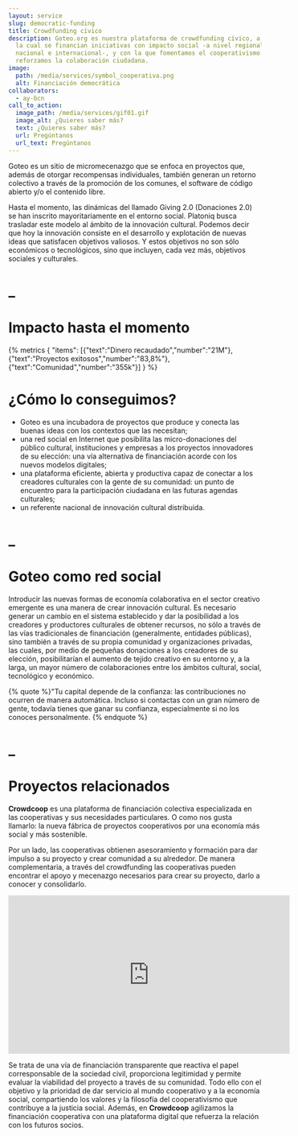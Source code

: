```yaml
---
layout: service
slug: democratic-funding
title: Crowdfunding cívico
description: Goteo.org es nuestra plataforma de crowdfunding cívico, a través de
  la cual se financian iniciativas con impacto social -a nivel regional,
  nacional e internacional-, y con la que fomentamos el cooperativismo y
  reforzamos la colaboración ciudadana.
image:
  path: /media/services/symbol_cooperativa.png
  alt: Financiación democrática
collaborators:
  - ay-bcn
call_to_action:
  image_path: /media/services/gif01.gif
  image_alt: ¿Quieres saber más?
  text: ¿Quieres saber más?
  url: Pregúntanos
  url_text: Pregúntanos
---
```

Goteo es un sitio de micromecenazgo que se enfoca en proyectos que, además de otorgar recompensas individuales, también generan un retorno colectivo a través de la promoción de los comunes, el software de código abierto y/o el contenido libre.

Hasta el momento, las dinámicas del llamado Giving 2.0 (Donaciones 2.0) se han inscrito mayoritariamente en el entorno social. Platoniq busca trasladar este modelo al ámbito de la innovación cultural. Podemos decir que hoy la innovación consiste en el desarrollo y explotación de nuevas ideas que satisfacen objetivos valiosos. Y estos objetivos no son sólo económicos o tecnológicos, sino que incluyen, cada vez más, objetivos sociales y culturales.

# _

# Impacto hasta el momento

{% metrics { "items": [{"text":"Dinero recaudado","number":"21M"},{"text":"Proyectos exitosos","number":"83,8%"},{"text":"Comunidad","number":"355k"}] } %}

# ¿Cómo lo conseguimos?

* Goteo es una incubadora de proyectos que produce y conecta las buenas ideas con los contextos que las necesitan;
* una red social en Internet que posibilita las micro-donaciones del público cultural, instituciones y empresas a los proyectos innovadores de su elección: una vía alternativa de financiación acorde con los nuevos modelos digitales;
* una plataforma eficiente, abierta y productiva capaz de conectar a los creadores culturales con la gente de su comunidad: un punto de encuentro para la participación ciudadana en las futuras agendas culturales;
* un referente nacional de innovación cultural distribuida.

# _

# Goteo como red social

Introducir las nuevas formas de economía colaborativa en el sector creativo emergente es una manera de crear innovación cultural. Es necesario generar un cambio en el sistema establecido y dar la posibilidad a los creadores y productores culturales de obtener recursos, no sólo a través de las vías tradicionales de financiación (generalmente, entidades públicas), sino también a través de su propia comunidad y organizaciones privadas, las cuales, por medio de pequeñas donaciones a los creadores de su elección, posibilitarían el aumento de tejido creativo en su entorno y, a la larga, un mayor número de colaboraciones entre los ámbitos cultural, social, tecnológico y económico.

{% quote %}"Tu capital depende de la confianza: las contribuciones no ocurren de manera automática. Incluso si contactas con un gran número de gente, todavía tienes que ganar su confianza, especialmente si no los conoces personalmente. {% endquote %}

# _

# Proyectos relacionados

**Crowdcoop** es una plataforma de financiación colectiva especializada en las cooperativas y sus necesidades particulares. O como nos gusta llamarlo: la nueva fábrica de proyectos cooperativos por una economía más social y más sostenible.

Por un lado, las cooperativas obtienen asesoramiento y formación para dar impulso a su proyecto y crear comunidad a su alrededor. De manera complementaria, a través del crowdfunding las cooperativas pueden encontrar el apoyo y mecenazgo necesarios para crear su proyecto, darlo a conocer y consolidarlo.

<iframe width="560" height="315" src="https://www.youtube.com/embed/5bzfj2IkznQ?si=sMfdVTMGDF_Mr0pP" title="YouTube video player" frameborder="0" allow="accelerometer; autoplay; clipboard-write; encrypted-media; gyroscope; picture-in-picture; web-share" referrerpolicy="strict-origin-when-cross-origin" allowfullscreen></iframe>

Se trata de una vía de financiación transparente que reactiva el papel corresponsable de la sociedad civil, proporciona legitimidad y permite evaluar la viabilidad del proyecto a través de su comunidad. Todo ello con el objetivo y la prioridad de dar servicio al mundo cooperativo y a la economía social, compartiendo los valores y la filosofía del cooperativismo que contribuye a la justicia social. Además, en **Crowdcoop** agilizamos la financiación cooperativa con una plataforma digital que refuerza la relación con los futuros socios.
